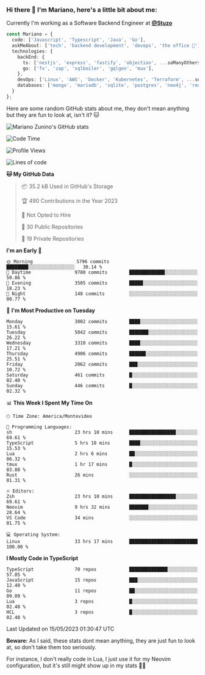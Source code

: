 ### Hi there 👋 I'm Mariano, here's a little bit about me:

Currently I'm working as a Software Backend Engineer at [**@Stuzo**](https://www.stuzo.com/)

```ts
const Mariano = {
  code: ['Javascript', 'Typescript', 'Java', 'Go'],
  askMeAbout: ['tech', 'backend development', 'devops', 'the office 💼'],
  technologies: {
    backEnd: {
      ts: ['nestjs', 'express', 'fastify', 'objection', ...soManyOthersFrameworks],
      go: ['fx', 'zap', 'sqlboiler', 'gqlgen', 'mux'],
    },
    devOps: ['Linux', 'AWS', 'Docker', 'Kubernetes', 'Terraform', ...soManyOthersTools],
    databases: ['mongo', 'mariadb', 'sqlite', 'postgres', 'neo4j', 'redis'],
  }
};
```

Here are some random GitHub stats about me, they don't mean anything but they are fun to look at, isn't it? 🐱

![Mariano Zunino's GitHub stats](https://github-readme-stats.vercel.app/api?username=marianozunino&count_private=true&show_icons=true&theme=radical)

<!--START_SECTION:waka-->
![Code Time](http://img.shields.io/badge/Code%20Time-756%20hrs%2059%20mins-blue)

![Profile Views](http://img.shields.io/badge/Profile%20Views-0-blue)

![Lines of code](https://img.shields.io/badge/From%20Hello%20World%20I%27ve%20Written-6.9%20million%20lines%20of%20code-blue)

**🐱 My GitHub Data** 

> 📦 35.2 kB Used in GitHub's Storage 
 > 
> 🏆 490 Contributions in the Year 2023
 > 
> 🚫 Not Opted to Hire
 > 
> 📜 30 Public Repositories 
 > 
> 🔑 19 Private Repositories 
 > 
**I'm an Early 🐤** 

```text
🌞 Morning                5796 commits        ████████░░░░░░░░░░░░░░░░░   30.14 % 
🌆 Daytime                9780 commits        █████████████░░░░░░░░░░░░   50.86 % 
🌃 Evening                3505 commits        █████░░░░░░░░░░░░░░░░░░░░   18.23 % 
🌙 Night                  148 commits         ░░░░░░░░░░░░░░░░░░░░░░░░░   00.77 % 
```
📅 **I'm Most Productive on Tuesday** 

```text
Monday                   3002 commits        ████░░░░░░░░░░░░░░░░░░░░░   15.61 % 
Tuesday                  5042 commits        ███████░░░░░░░░░░░░░░░░░░   26.22 % 
Wednesday                3310 commits        ████░░░░░░░░░░░░░░░░░░░░░   17.21 % 
Thursday                 4906 commits        ██████░░░░░░░░░░░░░░░░░░░   25.51 % 
Friday                   2062 commits        ███░░░░░░░░░░░░░░░░░░░░░░   10.72 % 
Saturday                 461 commits         █░░░░░░░░░░░░░░░░░░░░░░░░   02.40 % 
Sunday                   446 commits         █░░░░░░░░░░░░░░░░░░░░░░░░   02.32 % 
```


📊 **This Week I Spent My Time On** 

```text
🕑︎ Time Zone: America/Montevideo

💬 Programming Languages: 
sh                       23 hrs 10 mins      █████████████████░░░░░░░░   69.61 % 
TypeScript               5 hrs 10 mins       ████░░░░░░░░░░░░░░░░░░░░░   15.53 % 
Lua                      2 hrs 6 mins        ██░░░░░░░░░░░░░░░░░░░░░░░   06.32 % 
tmux                     1 hr 17 mins        █░░░░░░░░░░░░░░░░░░░░░░░░   03.88 % 
Rust                     26 mins             ░░░░░░░░░░░░░░░░░░░░░░░░░   01.31 % 

🔥 Editors: 
Zsh                      23 hrs 10 mins      █████████████████░░░░░░░░   69.61 % 
Neovim                   9 hrs 32 mins       ███████░░░░░░░░░░░░░░░░░░   28.64 % 
VS Code                  34 mins             ░░░░░░░░░░░░░░░░░░░░░░░░░   01.75 % 

💻 Operating System: 
Linux                    33 hrs 17 mins      █████████████████████████   100.00 % 
```

**I Mostly Code in TypeScript** 

```text
TypeScript               70 repos            ██████████████░░░░░░░░░░░   57.85 % 
JavaScript               15 repos            ███░░░░░░░░░░░░░░░░░░░░░░   12.40 % 
Go                       11 repos            ██░░░░░░░░░░░░░░░░░░░░░░░   09.09 % 
Lua                      3 repos             █░░░░░░░░░░░░░░░░░░░░░░░░   02.48 % 
HCL                      3 repos             █░░░░░░░░░░░░░░░░░░░░░░░░   02.48 % 
```




 Last Updated on 15/05/2023 01:30:47 UTC
<!--END_SECTION:waka-->

**Beware:** As I said, these stats dont mean anything, they are just fun to look at, so don't take them too seriously.

For instance, I don't really code in Lua, I just use it for my Neovim configuration, but it's still might show up in my stats 🤷‍♂️

